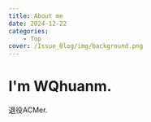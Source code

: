 ```yaml
---
title: About me
date: 2024-12-22
categories: 
    - Top
cover: /Issue_Blog/img/background.png
---
```


# I'm WQhuanm.
退役ACMer.


